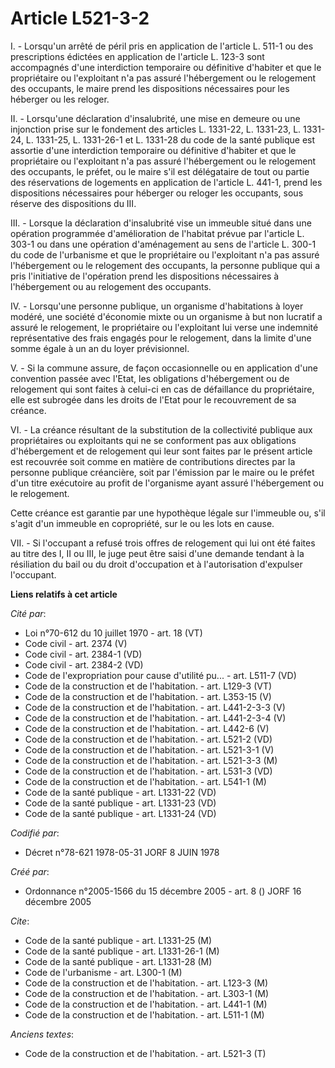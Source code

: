 # Article L521-3-2

I. - Lorsqu'un arrêté de péril pris en application de l'article L. 511-1 ou des prescriptions édictées en application de
l'article L. 123-3 sont accompagnés d'une interdiction temporaire ou définitive d'habiter et que le propriétaire ou
l'exploitant n'a pas assuré l'hébergement ou le relogement des occupants, le maire prend les dispositions nécessaires pour
les héberger ou les reloger.

II. - Lorsqu'une déclaration d'insalubrité, une mise en demeure ou une injonction prise sur le fondement des articles L.
1331-22, L. 1331-23, L. 1331-24, L. 1331-25, L. 1331-26-1 et L. 1331-28 du code de la santé publique est assortie d'une
interdiction temporaire ou définitive d'habiter et que le propriétaire ou l'exploitant n'a pas assuré l'hébergement ou le
relogement des occupants, le préfet, ou le maire s'il est délégataire de tout ou partie des réservations de logements en
application de l'article L. 441-1, prend les dispositions nécessaires pour héberger ou reloger les occupants, sous réserve
des dispositions du III.

III. - Lorsque la déclaration d'insalubrité vise un immeuble situé dans une opération programmée d'amélioration de l'habitat
prévue par l'article L. 303-1 ou dans une opération d'aménagement au sens de l'article L. 300-1 du code de l'urbanisme et que
le propriétaire ou l'exploitant n'a pas assuré l'hébergement ou le relogement des occupants, la personne publique qui a pris
l'initiative de l'opération prend les dispositions nécessaires à l'hébergement ou au relogement des occupants.

IV. - Lorsqu'une personne publique, un organisme d'habitations à loyer modéré, une société d'économie mixte ou un organisme à
but non lucratif a assuré le relogement, le propriétaire ou l'exploitant lui verse une indemnité représentative des frais
engagés pour le relogement, dans la limite d'une somme égale à un an du loyer prévisionnel.

V. - Si la commune assure, de façon occasionnelle ou en application d'une convention passée avec l'Etat, les obligations
d'hébergement ou de relogement qui sont faites à celui-ci en cas de défaillance du propriétaire, elle est subrogée dans les
droits de l'Etat pour le recouvrement de sa créance.

VI. - La créance résultant de la substitution de la collectivité publique aux propriétaires ou exploitants qui ne se
conforment pas aux obligations d'hébergement et de relogement qui leur sont faites par le présent article est recouvrée soit
comme en matière de contributions directes par la personne publique créancière, soit par l'émission par le maire ou le préfet
d'un titre exécutoire au profit de l'organisme ayant assuré l'hébergement ou le relogement.

Cette créance est garantie par une hypothèque légale sur l'immeuble ou, s'il s'agit d'un immeuble en copropriété, sur le ou
les lots en cause.

VII. - Si l'occupant a refusé trois offres de relogement qui lui ont été faites au titre des I, II ou III, le juge peut être
saisi d'une demande tendant à la résiliation du bail ou du droit d'occupation et à l'autorisation d'expulser l'occupant.

**Liens relatifs à cet article**

_Cité par_:

  - Loi n°70-612 du 10 juillet 1970 - art. 18 (VT)
  - Code civil - art. 2374 (V)
  - Code civil - art. 2384-1 (VD)
  - Code civil - art. 2384-2 (VD)
  - Code de l'expropriation pour cause d'utilité pu... - art. L511-7 (VD)
  - Code de la construction et de l'habitation. - art. L129-3 (VT)
  - Code de la construction et de l'habitation. - art. L353-15 (V)
  - Code de la construction et de l'habitation. - art. L441-2-3-3 (V)
  - Code de la construction et de l'habitation. - art. L441-2-3-4 (V)
  - Code de la construction et de l'habitation. - art. L442-6 (V)
  - Code de la construction et de l'habitation. - art. L521-2 (VD)
  - Code de la construction et de l'habitation. - art. L521-3-1 (V)
  - Code de la construction et de l'habitation. - art. L521-3-3 (M)
  - Code de la construction et de l'habitation. - art. L531-3 (VD)
  - Code de la construction et de l'habitation. - art. L541-1 (M)
  - Code de la santé publique - art. L1331-22 (VD)
  - Code de la santé publique - art. L1331-23 (VD)
  - Code de la santé publique - art. L1331-24 (VD)

_Codifié par_:

  - Décret n°78-621 1978-05-31 JORF 8 JUIN 1978

_Créé par_:

  - Ordonnance n°2005-1566 du 15 décembre 2005 - art. 8 () JORF 16 décembre 2005

_Cite_:

  - Code de la santé publique - art. L1331-25 (M)
  - Code de la santé publique - art. L1331-26-1 (M)
  - Code de la santé publique - art. L1331-28 (M)
  - Code de l'urbanisme - art. L300-1 (M)
  - Code de la construction et de l'habitation. - art. L123-3 (M)
  - Code de la construction et de l'habitation. - art. L303-1 (M)
  - Code de la construction et de l'habitation. - art. L441-1 (M)
  - Code de la construction et de l'habitation. - art. L511-1 (M)

_Anciens textes_:

  - Code de la construction et de l'habitation. - art. L521-3 (T)
